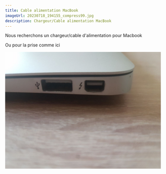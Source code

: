 ```yaml
---
title: Cable alimentation MacBook
imageUrl: 20230718_194155_compress99.jpg
description: Chargeur/Cable alimentation MacBook
---
```

N﻿ous recherchons un chargeur/cable d'alimentation pour Macbook

O﻿u pour la prise comme ici

![](20230718_194206_compress87.jpg)